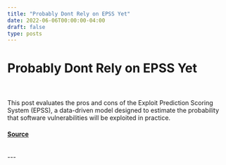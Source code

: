 ```yaml
---
title: "Probably Dont Rely on EPSS Yet"
date: 2022-06-06T00:00:00-04:00
draft: false
type: posts
---
```

# Probably Dont Rely on EPSS Yet

<br/>

<br/>
This post evaluates the pros and cons of the Exploit Prediction Scoring System (EPSS), a data-driven model designed to estimate the probability that software vulnerabilities will be exploited in practice.
<br/>


#### [Source](https://insights.sei.cmu.edu/blog/probably-dont-rely-on-epss-yet/)

<br/>
---
